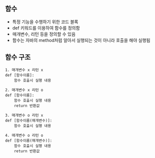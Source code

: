 ## 함수
- 특정 기능을 수행하기 위한 코드 블록
- def 키워드를 이용하여 함수를 정의함
- 매개변수, 리턴 등을 정의할 수 있음
- 함수는 자바의 method처럼 알아서 실행되는 것이 아니라
   호출을 해야 실행됨

## 함수 구조
```
1. 매개변수 x 리턴 x
def [함수이름]:
    함수 호출시 실행 내용

2. 매개변수 x 리턴 o
def [함수이름]:
    함수 호출시 실행 내용
    return 반환값

3. 매개변수 o 리턴 x
def [함수이름(매개변수)]:
    함수 호출시 실행 내용

4. 매개변수 o 리턴 o
def [함수이름(매개변수)]:
    함수 호출시 실행 내용
    return 반환값
```
